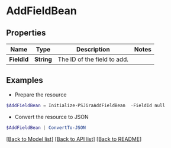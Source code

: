 # AddFieldBean
## Properties

Name | Type | Description | Notes
------------ | ------------- | ------------- | -------------
**FieldId** | **String** | The ID of the field to add. | 

## Examples

- Prepare the resource
```powershell
$AddFieldBean = Initialize-PSJiraAddFieldBean  -FieldId null
```

- Convert the resource to JSON
```powershell
$AddFieldBean | ConvertTo-JSON
```

[[Back to Model list]](../README.md#documentation-for-models) [[Back to API list]](../README.md#documentation-for-api-endpoints) [[Back to README]](../README.md)

